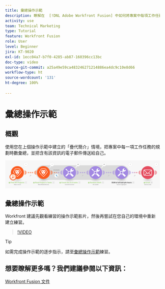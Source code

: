 ```yaml
---
title: 彙總操作示範
description: 瞭解在  [!DNL Adobe Workfront Fusion] 中如何將專案中每項工作任務的規劃時數彙總並將包含該資訊的電子郵件傳送自己。
activity: use
team: Technical Marketing
type: Tutorial
feature: Workfront Fusion
role: User
level: Beginner
jira: KT-9020
exl-id: 1ecc04a7-b7f0-4285-ab87-160396cc13bc
doc-type: video
source-git-commit: a25a49e59ca483246271214886ea4dc9c10e8d66
workflow-type: ht
source-wordcount: '131'
ht-degree: 100%

---
```


# 彙總操作示範

## 概觀

使用您在上個操作示範中建立的「疊代簡介」情境，把專案中每一項工作任務的規劃時數彙總，並把含有該資訊的電子郵件傳送給自己。

![影像顯示 Fusion 情境](assets/iteration-and-aggregation-2.png)

## 彙總操作示範

Workfront 建議先觀看練習的操作示範影片，然後再嘗試在您自己的環境中重新建立練習。

>[!VIDEO](https://video.tv.adobe.com/v/335280/?quality=12&learn=on)

>[!TIP]
>
>如需完成操作示範的逐步指示，請至[彙總操作示範](https://experienceleague.adobe.com/docs/workfront-learn/tutorials-workfront/fusion/exercises/aggregation.html?lang=zh-Hant)練習。


## 想要瞭解更多嗎？我們建議參閱以下資訊：

[Workfront Fusion 文件](https://experienceleague.adobe.com/docs/workfront/using/adobe-workfront-fusion/workfront-fusion-2.html?lang=zh-Hant)
